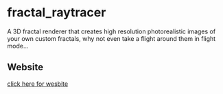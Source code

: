 # fractal_raytracer
A 3D fractal renderer that creates high resolution photorealistic images of your own custom fractals, why not even take a flight around them in flight mode...

## Website

[click here for wesbite](https://gamedev46.github.io/fractal_raytracer/)
